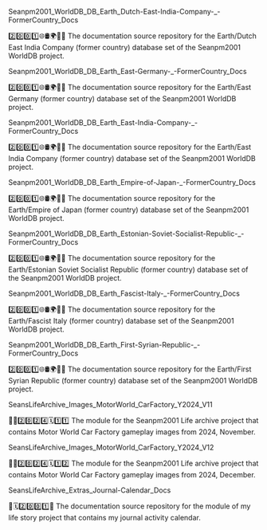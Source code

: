 
Seanpm2001_WorldDB_DB_Earth_Dutch-East-India-Company-_-FormerCountry_Docs

2️⃣️0️⃣️0️⃣️1️⃣️🌐️🛢️🌍️🏴️📖️ The documentation source repository for the Earth/Dutch East India Company (former country) database set of the Seanpm2001 WorldDB project. 

Seanpm2001_WorldDB_DB_Earth_East-Germany-_-FormerCountry_Docs

2️⃣️0️⃣️0️⃣️1️⃣️🌐️🛢️🌍️🏴️📖️ The documentation source repository for the Earth/East Germany (former country) database set of the Seanpm2001 WorldDB project. 

Seanpm2001_WorldDB_DB_Earth_East-India-Company-_-FormerCountry_Docs

2️⃣️0️⃣️0️⃣️1️⃣️🌐️🛢️🌍️🏴️📖️ The documentation source repository for the Earth/East India Company (former country) database set of the Seanpm2001 WorldDB project. 

Seanpm2001_WorldDB_DB_Earth_Empire-of-Japan-_-FormerCountry_Docs

2️⃣️0️⃣️0️⃣️1️⃣️🌐️🛢️🌍️🏴️📖️ The documentation source repository for the Earth/Empire of Japan (former country) database set of the Seanpm2001 WorldDB project. 

Seanpm2001_WorldDB_DB_Earth_Estonian-Soviet-Socialist-Republic-_-FormerCountry_Docs

2️⃣️0️⃣️0️⃣️1️⃣️🌐️🛢️🌍️🏴️📖️ The documentation source repository for the Earth/Estonian Soviet Socialist Republic (former country) database set of the Seanpm2001 WorldDB project. 

Seanpm2001_WorldDB_DB_Earth_Fascist-Italy-_-FormerCountry_Docs

2️⃣️0️⃣️0️⃣️1️⃣️🌐️🛢️🌍️🏴️📖️ The documentation source repository for the Earth/Fascist Italy (former country) database set of the Seanpm2001 WorldDB project. 

Seanpm2001_WorldDB_DB_Earth_First-Syrian-Republic-_-FormerCountry_Docs

2️⃣️0️⃣️0️⃣️1️⃣️🌐️🛢️🌍️🏴️📖️ The documentation source repository for the Earth/First Syrian Republic (former country) database set of the Seanpm2001 WorldDB project. 

SeansLifeArchive_Images_MotorWorld_CarFactory_Y2024_V11

🚧️🚗️2️⃣️0️⃣️2️⃣️4️⃣️🗓️1️⃣️1️⃣️ The module for the Seanpm2001 Life archive project that contains Motor World Car Factory gameplay images from 2024, November.

SeansLifeArchive_Images_MotorWorld_CarFactory_Y2024_V12

🚧️🚗️2️⃣️0️⃣️2️⃣️4️⃣️🗓️1️⃣️2️⃣️ The module for the Seanpm2001 Life archive project that contains Motor World Car Factory gameplay images from 2024, December.

SeansLifeArchive_Extras_Journal-Calendar_Docs

📃️🗓️2️⃣️0️⃣️0️⃣️1️⃣️📖️ The documentation source repository for the module of my life story project that contains my journal activity calendar. 

